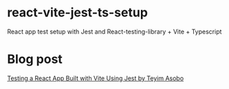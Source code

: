 # react-vite-jest-ts-setup

React app test setup with Jest and React-testing-library + Vite + Typescript

# Blog post

[Testing a React App Built with Vite Using Jest by Teyim Asobo](https://dev.to/teyim/effortless-testing-setup-for-react-with-vite-typescript-jest-and-react-testing-library-1c48)
